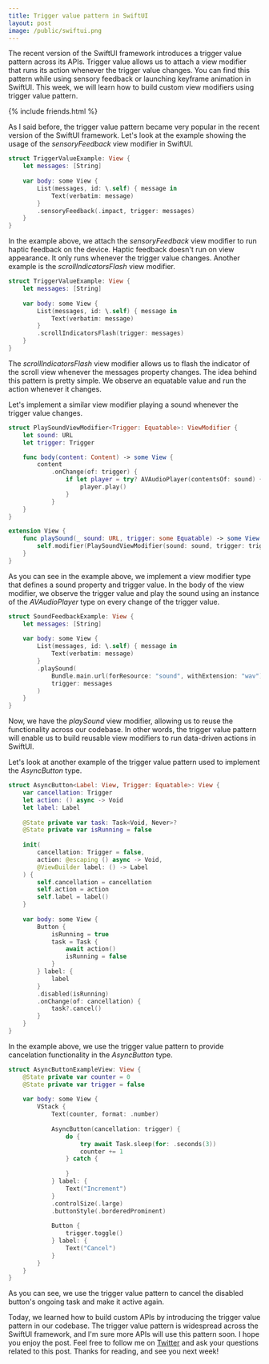 ```yaml
---
title: Trigger value pattern in SwiftUI
layout: post
image: /public/swiftui.png
---
```


The recent version of the SwiftUI framework introduces a trigger value pattern across its APIs. Trigger value allows us to attach a view modifier that runs its action whenever the trigger value changes. You can find this pattern while using sensory feedback or launching keyframe animation in SwiftUI. This week, we will learn how to build custom view modifiers using trigger value pattern.

{% include friends.html %}

As I said before, the trigger value pattern became very popular in the recent version of the SwiftUI framework. Let's look at the example showing the usage of the *sensoryFeedback* view modifier in SwiftUI.

```swift
struct TriggerValueExample: View {
    let messages: [String]
    
    var body: some View {
        List(messages, id: \.self) { message in
            Text(verbatim: message)
        }
        .sensoryFeedback(.impact, trigger: messages)
    }
}
```

In the example above, we attach the *sensoryFeedback* view modifier to run haptic feedback on the device. Haptic feedback doesn't run on view appearance. It only runs whenever the trigger value changes. Another example is the *scrollIndicatorsFlash* view modifier.

```swift
struct TriggerValueExample: View {
    let messages: [String]
    
    var body: some View {
        List(messages, id: \.self) { message in
            Text(verbatim: message)
        }
        .scrollIndicatorsFlash(trigger: messages)
    }
}
```

The *scrollIndicatorsFlash* view modifier allows us to flash the indicator of the scroll view whenever the messages property changes. The idea behind this pattern is pretty simple. We observe an equatable value and run the action whenever it changes.

Let's implement a similar view modifier playing a sound whenever the trigger value changes.

```swift
struct PlaySoundViewModifier<Trigger: Equatable>: ViewModifier {
    let sound: URL
    let trigger: Trigger

    func body(content: Content) -> some View {
        content
            .onChange(of: trigger) {
                if let player = try? AVAudioPlayer(contentsOf: sound) {
                    player.play()
                }
            }
    }
}

extension View {
    func playSound(_ sound: URL, trigger: some Equatable) -> some View {
        self.modifier(PlaySoundViewModifier(sound: sound, trigger: trigger))
    }
}
```

As you can see in the example above, we implement a view modifier type that defines a sound property and trigger value. In the body of the view modifier, we observe the trigger value and play the sound using an instance of the *AVAudioPlayer* type on every change of the trigger value.

```swift
struct SoundFeedbackExample: View {
    let messages: [String]
    
    var body: some View {
        List(messages, id: \.self) { message in
            Text(verbatim: message)
        }
        .playSound(
            Bundle.main.url(forResource: "sound", withExtension: "wav")!,
            trigger: messages
        )
    }
}
```

Now, we have the *playSound* view modifier, allowing us to reuse the functionality across our codebase. In other words, the trigger value pattern will enable us to build reusable view modifiers to run data-driven actions in SwiftUI.

Let's look at another example of the trigger value pattern used to implement the *AsyncButton* type.

```swift
struct AsyncButton<Label: View, Trigger: Equatable>: View {
    var cancellation: Trigger
    let action: () async -> Void
    let label: Label
    
    @State private var task: Task<Void, Never>?
    @State private var isRunning = false
    
    init(
        cancellation: Trigger = false,
        action: @escaping () async -> Void,
        @ViewBuilder label: () -> Label
    ) {
        self.cancellation = cancellation
        self.action = action
        self.label = label()
    }
    
    var body: some View {
        Button {
            isRunning = true
            task = Task {
                await action()
                isRunning = false
            }
        } label: {
            label
        }
        .disabled(isRunning)
        .onChange(of: cancellation) {
            task?.cancel()
        }
    }
}
```

In the example above, we use the trigger value pattern to provide cancelation functionality in the *AsyncButton* type.

```swift
struct AsyncButtonExampleView: View {
    @State private var counter = 0
    @State private var trigger = false
    
    var body: some View {
        VStack {
            Text(counter, format: .number)
            
            AsyncButton(cancellation: trigger) {
                do {
                    try await Task.sleep(for: .seconds(3))
                    counter += 1
                } catch {
                    
                }
            } label: {
                Text("Increment")
            }
            .controlSize(.large)
            .buttonStyle(.borderedProminent)
            
            Button {
                trigger.toggle()
            } label: {
                Text("Cancel")
            }
        }
    }
}
```

As you can see, we use the trigger value pattern to cancel the disabled button's ongoing task and make it active again.

Today, we learned how to build custom APIs by introducing the trigger value pattern in our codebase. The trigger value pattern is widespread across the SwiftUI framework, and I'm sure more APIs will use this pattern soon. I hope you enjoy the post. Feel free to follow me on [Twitter](https://twitter.com/mecid) and ask your questions related to this post. Thanks for reading, and see you next week!

